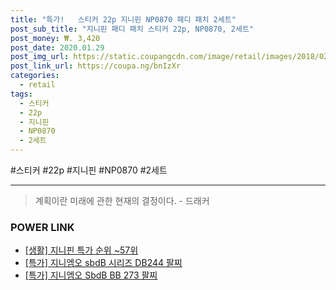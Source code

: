 ```yaml
--- 
title: "특가!   스티커 22p 지니핀 NP0870 패디 패치 2세트" 
post_sub_title: "지니핀 패디 패치 스티커 22p, NP0870, 2세트" 
post_money: ₩. 3,420 
post_date: 2020.01.29 
post_img_url: https://static.coupangcdn.com/image/retail/images/2018/02/02/14/1/35eab02c-a181-4a50-852d-2660e56c4d4d.jpg 
post_link_url: https://coupa.ng/bnIzXr 
categories: 
  - retail 
tags: 
  - 스티커 
  - 22p 
  - 지니핀 
  - NP0870 
  - 2세트 
--- 
```

  #스티커 #22p #지니핀 #NP0870 #2세트 
<hr> 

> 계획이란 미래에 관한 현재의 결정이다. - 드래커 


### POWER LINK

* <a href="https://blog.naver.com/sakai111/221789123879" target="_blank"> [생활] 지니핀 특가 순위 ~57위</a>
* <a href="https://blog.naver.com/an0733/221786241085" target="_blank">[특가] 지니엠오 sbdB 시리즈 DB244 팔찌</a>
* <a href="https://blog.naver.com/sakai111/221786674275" target="_blank">[특가] 지니엠오 SbdB BB 273 팔찌</a>

